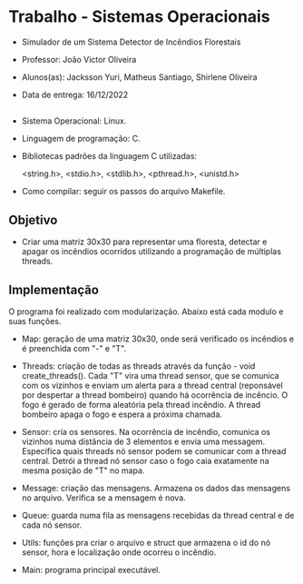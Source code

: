 # Trabalho - Sistemas Operacionais

* Simulador de um Sistema Detector de Incêndios Florestais

* Professor: João Victor Oliveira

* Alunos(as): Jacksson Yuri, Matheus Santiago, Shirlene Oliveira

* Data de entrega: 16/12/2022

## 

* Sistema Operacional: Linux.
* Linguagem de programação: C.
* Bibliotecas padrões da linguagem C utilizadas: 

  <string.h>, <stdio.h>, <stdlib.h>, <pthread.h>, <unistd.h>
* Como compilar: seguir os passos do arquivo Makefile.
  
 
## Objetivo

* Criar uma matriz 30x30 para representar uma floresta, detectar e apagar os incêndios ocorridos utilizando a programação de múltiplas threads.

## Implementação

O programa foi realizado com modularização. Abaixo está cada modulo e suas funções.

* Map: geração de uma matriz 30x30, onde será verificado os incêndios e é preenchida com "-" e "T".  

* Threads: criação de todas as threads através da função - void  create_threads(). Cada "T" vira uma thread sensor, que se comunica com os vizinhos e enviam um alerta para a thread central (reponsável por despertar a thread bombeiro) quando há ocorrência de incêncio. O fogo é gerado de forma aleatória pela thread incêndio.  A thread bombeiro apaga o fogo e espera a próxima chamada.

* Sensor: cria os sensores. Na ocorrência de incêndio, comunica os vizinhos numa distância de 3 elementos e envia uma messagem. Especifica quais threads nó sensor podem se comunicar com a thread central. Detrói a thread nó sensor caso o fogo caia exatamente na mesma posição de "T" no mapa. 

* Message: criação das mensagens. Armazena os dados das mensagens no arquivo. Verifica se a mensagem é nova.

* Queue: guarda numa fila as mensagens recebidas da thread central e de cada nó sensor. 

* Utils: funções pra criar o arquivo e struct que armazena o id do nó sensor, hora e localização onde ocorreu o incêndio. 
* Main: programa principal executável.
